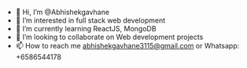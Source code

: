 - 👋 Hi, I’m @Abhishekgavhane
- 👀 I’m interested in full stack web development
- 🌱 I’m currently learning ReactJS, MongoDB
- 💞️ I’m looking to collaborate on Web development projects
- 📫 How to reach me abhishekgavhane3115@gmail.com or Whatsapp: +6586544178

<!---
Abhishekgavhane/Abhishekgavhane is a ✨ special ✨ repository because its `README.md` (this file) appears on your GitHub profile.
You can click the Preview link to take a look at your changes.
--->
